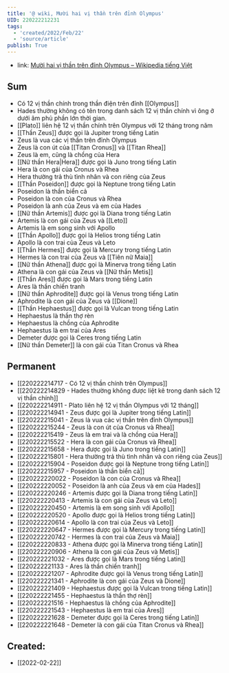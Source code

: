 ```yaml
---
title: '@ wiki, Mười hai vị thần trên đỉnh Olympus'
UID: 220222212231
tags:
  - 'created/2022/Feb/22'
  - 'source/article'
publish: True
---
```

- link: [Mười hai vị thần trên đỉnh Olympus – Wikipedia tiếng Việt](https://vi.wikipedia.org/wiki/M%C6%B0%E1%BB%9Di_hai_v%E1%BB%8B_th%E1%BA%A7n_tr%C3%AAn_%C4%91%E1%BB%89nh_Olympus)

## Sum
- Có 12 vị thần chính trong  thần điện trên đỉnh [[Olympus]]
- Hades thường không có tên trong danh sách 12 vị thần chính vì ông ở dưới âm phủ phần lớn thời gian.
- [[Plato]] liên hệ 12 vị thần chính trên Olympus với 12 tháng trong năm
- [[Thần Zeus]] được gọi là Jupiter trong tiếng Latin
- Zeus là vua các vị thần trên đỉnh Olympus
- Zeus là con út của [[Titan Cronus]] và [[Titan Rhea]]
- Zeus là em, cũng là chồng của Hera
- [[Nữ thần Hera|Hera]] được gọi là Juno trong tiếng Latin
- Hera là con gái của Cronus và Rhea
- Hera thường trả thù tình nhân và con riêng của Zeus
- [[Thần Poseidon]] được gọi là Neptune trong tiếng Latin
- Poseidon là thần biển cả
- Poseidon là con của Cronus và Rhea
- Poseidon là anh của Zeus và em của Hades
- [[Nữ thần Artemis]] được gọi là Diana trong tiếng Latin
- Artemis là con gái của Zeus và [[Leto]]
- Artemis là em song sinh với Apollo
- [[Thần Apollo]] được gọi là Helios trong tiếng Latin
- Apollo là con trai của Zeus và Leto
- [[Thần Hermes]] được gọi là Mercury trong tiếng Latin
- Hermes là con trai của Zeus và [[Tiên nữ Maia]]
- [[Nữ thần Athena]] được gọi là Minerva trong tiếng Latin
- Athena là con gái của Zeus và [[Nữ thần Metis]]
- [[Thần Ares]] được gọi là Mars trong tiếng Latin
- Ares là thần chiến tranh
- [[Nữ thần Aphrodite]] được gọi là Venus trong tiếng Latin
- Aphrodite là con gái của Zeus và [[Dione]]
- [[Thần Hephaestus]] được gọi là Vulcan trong tiếng Latin
- Hephaestus là thần thợ rèn
- Hephaestus là chồng của Aphrodite
- Hephaestus là em trai của Ares
- Demeter được gọi là Ceres trong tiếng Latin
- [[Nữ thần Demeter]] là con gái của Titan Cronus và Rhea

## Permanent
- [[220222214717 - Có 12 vị thần chính trên Olympus]]
- [[220222214829 - Hades thường không được liệt kê trong danh sách 12 vị thần chính]]
- [[220222214911 - Plato liên hệ 12 vị thần Olympus với 12 tháng]]
- [[220222214941 - Zeus được gọi là Jupiter trong tiếng Latin]]
- [[220222215041 - Zeus là vua các vị thần trên đỉnh Olympus]]
- [[220222215244 - Zeus là con út của Cronus và Rhea]]
- [[220222215419 - Zeus là em trai và là chồng của Hera]]
- [[220222215522 - Hera là con gái của Cronus và Rhea]]
- [[220222215658 - Hera được gọi là Juno trong tiếng Latin]]
- [[220222215801 - Hera thường trả thù tình nhân và con riêng của Zeus]]
- [[220222215904 - Poseidon được gọi là Neptune trong tiếng Latin]]
- [[220222215957 - Poseidon là thần biển cả]]
- [[220222220022 - Poseidon là con của Cronus và Rhea]]
- [[220222220052 - Poseidon là anh của Zeus và em của Hades]]
- [[220222220246 - Artemis được gọi là Diana trong tiếng Latin]]
- [[220222220413 - Artemis là con gái của Zeus và Leto]]
- [[220222220450 - Artemis là em song sinh với Apollo]]
- [[220222220520 - Apollo được gọi là Helios trong tiếng Latin]]
- [[220222220614 - Apollo là con trai của Zeus và Leto]]
- [[220222220647 - Hermes được gọi là Mercury trong tiếng Latin]]
- [[220222220742 - Hermes là con trai của Zeus và Maia]]
- [[220222220833 - Athena được gọi là Minerva trong tiếng Latin]]
- [[220222220906 - Athena là con gái của Zeus và Metis]]
- [[220222221032 - Ares được gọi là Mars trong tiếng Latin]]
- [[220222221133 - Ares là thần chiến tranh]]
- [[220222221207 - Aphrodite được gọi là Venus trong tiếng Latin]]
- [[220222221341 - Aphrodite là con gái của Zeus và Dione]]
- [[220222221409 - Hephaestus được gọi là Vulcan trong tiếng Latin]]
- [[220222221455 - Hephaestus là thần thợ rèn]]
- [[220222221516 - Hephaestus là chồng của Aphrodite]]
- [[220222221543 - Hephaestus là em trai của Ares]]
- [[220222221628 - Demeter được gọi là Ceres trong tiếng Latin]]
- [[220222221648 - Demeter là con gái của Titan Cronus và Rhea]]





## Created:
- [[2022-02-22]]
